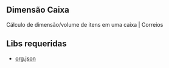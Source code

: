 Dimensão Caixa
--------------

Cálculo de dimensão/volume de itens em uma caixa | Correios


## Libs requeridas
* [org.json](http://www.java2s.com/Code/Jar/o/Downloadorgjsonjar.htm)
